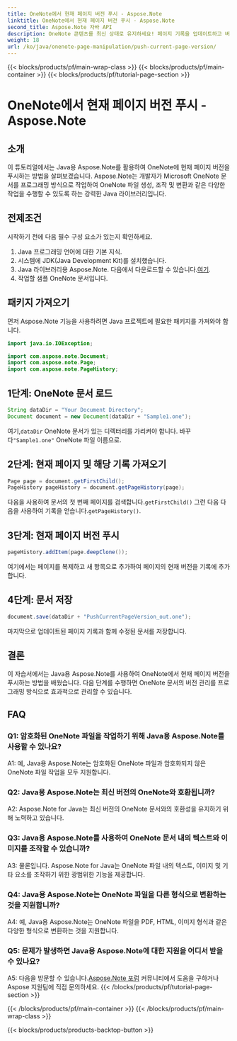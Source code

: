 ```yaml
---
title: OneNote에서 현재 페이지 버전 푸시 - Aspose.Note
linktitle: OneNote에서 현재 페이지 버전 푸시 - Aspose.Note
second_title: Aspose.Note 자바 API
description: OneNote 콘텐츠를 최신 상태로 유지하세요! 페이지 기록을 업데이트하고 버전을 관리하는 방법, 단계별 가이드 및 코드가 포함되어 있습니다. #OneNote #Java #Aspose
weight: 18
url: /ko/java/onenote-page-manipulation/push-current-page-version/
---
```


{{< blocks/products/pf/main-wrap-class >}}
{{< blocks/products/pf/main-container >}}
{{< blocks/products/pf/tutorial-page-section >}}

# OneNote에서 현재 페이지 버전 푸시 - Aspose.Note

## 소개

이 튜토리얼에서는 Java용 Aspose.Note를 활용하여 OneNote에 현재 페이지 버전을 푸시하는 방법을 살펴보겠습니다. Aspose.Note는 개발자가 Microsoft OneNote 문서를 프로그래밍 방식으로 작업하여 OneNote 파일 생성, 조작 및 변환과 같은 다양한 작업을 수행할 수 있도록 하는 강력한 Java 라이브러리입니다.

## 전제조건

시작하기 전에 다음 필수 구성 요소가 있는지 확인하세요.
1. Java 프로그래밍 언어에 대한 기본 지식.
2. 시스템에 JDK(Java Development Kit)를 설치했습니다.
3.  Java 라이브러리용 Aspose.Note. 다음에서 다운로드할 수 있습니다.[여기](https://releases.aspose.com/note/java/).
4. 작업할 샘플 OneNote 문서입니다.

## 패키지 가져오기

먼저 Aspose.Note 기능을 사용하려면 Java 프로젝트에 필요한 패키지를 가져와야 합니다.

```java
import java.io.IOException;

import com.aspose.note.Document;
import com.aspose.note.Page;
import com.aspose.note.PageHistory;
```

## 1단계: OneNote 문서 로드

```java
String dataDir = "Your Document Directory";
Document document = new Document(dataDir + "Sample1.one");
```

 여기,`dataDir` OneNote 문서가 있는 디렉터리를 가리켜야 합니다. 바꾸다`"Sample1.one"` OneNote 파일 이름으로.

## 2단계: 현재 페이지 및 해당 기록 가져오기

```java
Page page = document.getFirstChild();
PageHistory pageHistory = document.getPageHistory(page);
```

 다음을 사용하여 문서의 첫 번째 페이지를 검색합니다.`getFirstChild()` 그런 다음 다음을 사용하여 기록을 얻습니다.`getPageHistory()`.

## 3단계: 현재 페이지 버전 푸시

```java
pageHistory.addItem(page.deepClone());
```

여기에서는 페이지를 복제하고 새 항목으로 추가하여 페이지의 현재 버전을 기록에 추가합니다.

## 4단계: 문서 저장

```java
document.save(dataDir + "PushCurrentPageVersion_out.one");
```

마지막으로 업데이트된 페이지 기록과 함께 수정된 문서를 저장합니다.

## 결론

이 자습서에서는 Java용 Aspose.Note를 사용하여 OneNote에서 현재 페이지 버전을 푸시하는 방법을 배웠습니다. 다음 단계를 수행하면 OneNote 문서의 버전 관리를 프로그래밍 방식으로 효과적으로 관리할 수 있습니다.

## FAQ

### Q1: 암호화된 OneNote 파일을 작업하기 위해 Java용 Aspose.Note를 사용할 수 있나요?

A1: 예, Java용 Aspose.Note는 암호화된 OneNote 파일과 암호화되지 않은 OneNote 파일 작업을 모두 지원합니다.

### Q2: Java용 Aspose.Note는 최신 버전의 OneNote와 호환됩니까?

A2: Aspose.Note for Java는 최신 버전의 OneNote 문서와의 호환성을 유지하기 위해 노력하고 있습니다.

### Q3: Java용 Aspose.Note를 사용하여 OneNote 문서 내의 텍스트와 이미지를 조작할 수 있습니까?

A3: 물론입니다. Aspose.Note for Java는 OneNote 파일 내의 텍스트, 이미지 및 기타 요소를 조작하기 위한 광범위한 기능을 제공합니다.

### Q4: Java용 Aspose.Note는 OneNote 파일을 다른 형식으로 변환하는 것을 지원합니까?

A4: 예, Java용 Aspose.Note는 OneNote 파일을 PDF, HTML, 이미지 형식과 같은 다양한 형식으로 변환하는 것을 지원합니다.

### Q5: 문제가 발생하면 Java용 Aspose.Note에 대한 지원을 어디서 받을 수 있나요?

 A5: 다음을 방문할 수 있습니다.[Aspose.Note 포럼](https://forum.aspose.com/c/note/28) 커뮤니티에서 도움을 구하거나 Aspose 지원팀에 직접 문의하세요.
{{< /blocks/products/pf/tutorial-page-section >}}

{{< /blocks/products/pf/main-container >}}
{{< /blocks/products/pf/main-wrap-class >}}

{{< blocks/products/products-backtop-button >}}
